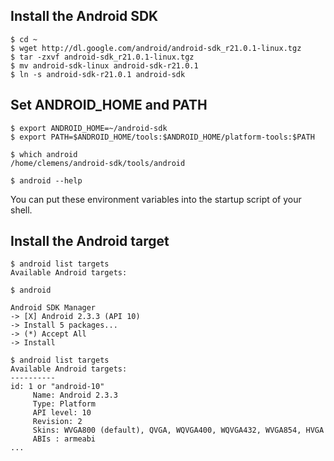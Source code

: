 ## Install the Android SDK

```
$ cd ~
$ wget http://dl.google.com/android/android-sdk_r21.0.1-linux.tgz
$ tar -zxvf android-sdk_r21.0.1-linux.tgz
$ mv android-sdk-linux android-sdk-r21.0.1
$ ln -s android-sdk-r21.0.1 android-sdk
```

## Set ANDROID_HOME and PATH

```
$ export ANDROID_HOME=~/android-sdk
$ export PATH=$ANDROID_HOME/tools:$ANDROID_HOME/platform-tools:$PATH

$ which android
/home/clemens/android-sdk/tools/android

$ android --help
```

You can put these environment variables into the startup script of your shell.

## Install the Android target

```
$ android list targets
Available Android targets:

$ android

Android SDK Manager
-> [X] Android 2.3.3 (API 10)
-> Install 5 packages...
-> (*) Accept All
-> Install

$ android list targets
Available Android targets:
----------
id: 1 or "android-10"
     Name: Android 2.3.3
     Type: Platform
     API level: 10
     Revision: 2
     Skins: WVGA800 (default), QVGA, WQVGA400, WQVGA432, WVGA854, HVGA
     ABIs : armeabi
...
```

